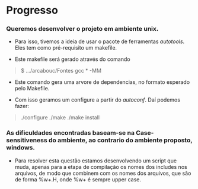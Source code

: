 Progresso
=========


### Queremos desenvolver o projeto em ambiente unix.

* Para isso, tivemos a ideia de usar o pacote de ferramentas _autotools_. Eles tem como pré-requisito um makefile.

* Este makefile será gerado através do comando 

> $ .../arcabouc/Fontes gcc * -MM 

* Este comando gera uma arvore de dependencias, no formato esperado pelo Makefile.

* Com isso geramos um configure a partir do _autoconf_. Daí podemos fazer:

>./configure
> ./make
> ./make install

### As dificuldades encontradas baseam-se na Case-sensitiveness do ambiente, ao contrario do ambiente proposto, windows.

* Para resolver esta questão estamos desenvolvendo um script que muda,  apenas para a etapa de compilação os nomes dos includes nos arquivos, de modo que combinem com os nomes dos arquivos, que são de forma %w+.H, onde %w+ é sempre upper case.
